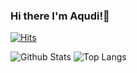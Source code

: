### Hi there I'm Aqudi!👋

[![Hits](https://hits.seeyoufarm.com/api/count/incr/badge.svg?url=https%3A%2F%2Fgithub.com%2FAqudi)](https://hits.seeyoufarm.com)

<!--
- 🔭 I’m currently working on ...
- 🌱 I’m currently learning ...
- 👯 I’m looking to collaborate on ...
- 🤔 I’m looking for help with ...
- 💬 Ask me about ...
- 📫 How to reach me: ...
- 😄 Pronouns: ...
- ⚡ Fun fact: ...
-->

![Github Stats][gs]
![Top Langs][tl]

[gs]: https://github-readme-stats.vercel.app/api?username=Aqudi&count_private=true&show_icons=true&include_all_commits=true&theme=buefy 
[tl]: https://github-readme-stats.vercel.app/api/top-langs/?username=Aqudi&hide=TeX&layout=compact&theme=buefy 
